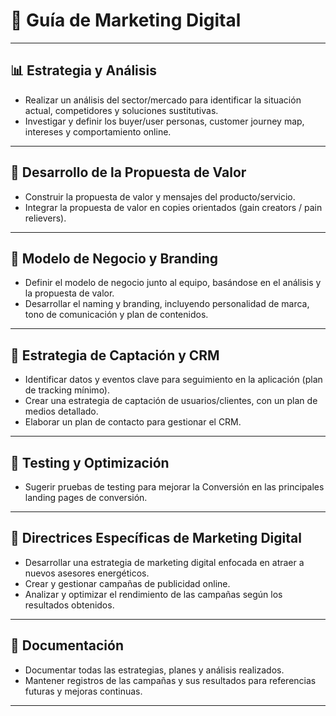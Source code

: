 # 📣 Guía de Marketing Digital

---

## 📊 Estrategia y Análisis
- Realizar un análisis del sector/mercado para identificar la situación actual, competidores y soluciones sustitutivas.
- Investigar y definir los buyer/user personas, customer journey map, intereses y comportamiento online.

---

## 🚀 Desarrollo de la Propuesta de Valor
- Construir la propuesta de valor y mensajes del producto/servicio.
- Integrar la propuesta de valor en copies orientados (gain creators / pain relievers).

---

## 💼 Modelo de Negocio y Branding
- Definir el modelo de negocio junto al equipo, basándose en el análisis y la propuesta de valor.
- Desarrollar el naming y branding, incluyendo personalidad de marca, tono de comunicación y plan de contenidos.

---

## 🎯 Estrategia de Captación y CRM
- Identificar datos y eventos clave para seguimiento en la aplicación (plan de tracking mínimo).
- Crear una estrategia de captación de usuarios/clientes, con un plan de medios detallado.
- Elaborar un plan de contacto para gestionar el CRM.

---

## 🧪 Testing y Optimización
- Sugerir pruebas de testing para mejorar la Conversión en las principales landing pages de conversión.

---

## 🌟 Directrices Específicas de Marketing Digital
- Desarrollar una estrategia de marketing digital enfocada en atraer a nuevos asesores energéticos.
- Crear y gestionar campañas de publicidad online.
- Analizar y optimizar el rendimiento de las campañas según los resultados obtenidos.

---

## 📄 Documentación
- Documentar todas las estrategias, planes y análisis realizados.
- Mantener registros de las campañas y sus resultados para referencias futuras y mejoras continuas.

---
